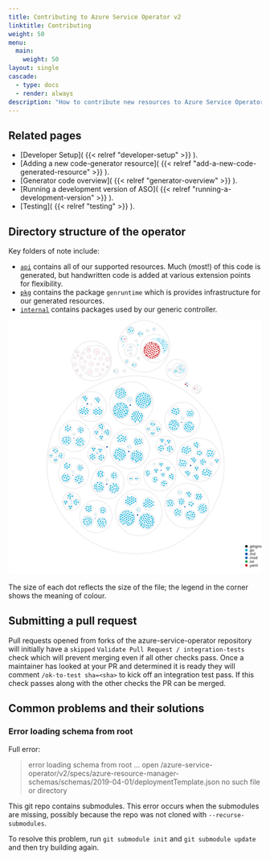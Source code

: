 ```yaml
---
title: Contributing to Azure Service Operator v2
linktitle: Contributing
weight: 50
menu:
  main:
    weight: 50
layout: single
cascade:
  - type: docs
  - render: always
description: "How to contribute new resources to Azure Service Operator v2"
---
```


## Related pages

* [Developer Setup]( {{< relref "developer-setup" >}} ).
* [Adding a new code-generator resource]( {{< relref "add-a-new-code-generated-resource" >}} ).
* [Generator code overview]( {{< relref "generator-overview" >}} ).
* [Running a development version of ASO]( {{< relref "running-a-development-version" >}} ).
* [Testing]( {{< relref "testing" >}} ).

## Directory structure of the operator

Key folders of note include:

* [`api`](https://github.com/Azure/azure-service-operator/tree/main/v2/api) contains all of our supported resources. Much (most!) of this code is generated, but handwritten code is added at various extension points for flexibility.
* [`pkg`](https://github.com/Azure/azure-service-operator/tree/main/v2/pkg) contains the package `genruntime` which is provides infrastructure for our generated resources.
* [`internal`](https://github.com/Azure/azure-service-operator/tree/main/v2/internal) contains packages used by our generic controller.

![Overview](images/aso-v2-structure.svg)

The size of each dot reflects the size of the file; the legend in the corner shows the meaning of colour.

## Submitting a pull request
Pull requests opened from forks of the azure-service-operator repository will initially have a `skipped` `Validate Pull Request / integration-tests` check which
will prevent merging even if all other checks pass. Once a maintainer has looked at your PR and determined it is ready they will comment `/ok-to-test sha=<sha>`
to kick off an integration test pass. If this check passes along with the other checks the PR can be merged.

## Common problems and their solutions

### Error loading schema from root

Full error:
> error loading schema from root ... open /azure-service-operator/v2/specs/azure-resource-manager-schemas/schemas/2019-04-01/deploymentTemplate.json no such file or directory

This git repo contains submodules. This error occurs when the submodules are missing, possibly because the repo was not cloned with `--recurse-submodules`.

To resolve this problem, run `git submodule init` and `git submodule update` and then try building again.
